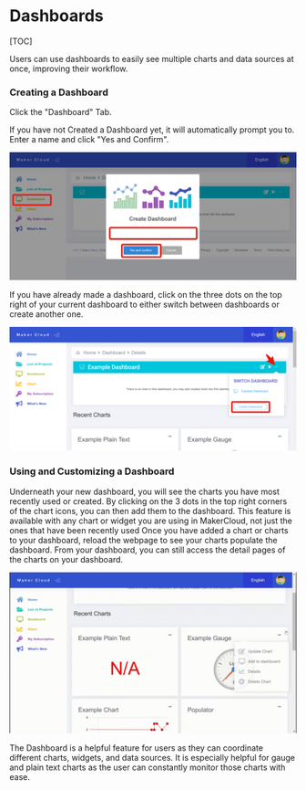 # Dashboards

[TOC]

Users can use dashboards to easily see multiple charts and data sources at once, improving their workflow.

### Creating a Dashboard

Click the "Dashboard" Tab. 

If you have not Created a Dashboard yet, it will automatically prompt you to. Enter a name and click "Yes and Confirm".

![img_1.png](img/img_1.png)

If you have already made a dashboard, click on the three dots on the top right of your current dashboard to either switch between dashboards or create another one.

![img_2.png](img/img_2.png)

### Using and Customizing a Dashboard

Underneath your new dashboard, you will see the charts you have most recently used or created. 
By clicking on the 3 dots in the top right corners of the chart icons, you can then add them to the dashboard.
This feature is available with any chart or widget you are using in MakerCloud, not just the ones that have been recently used
Once you have added a chart or charts to your dashboard, reload the webpage to see your charts populate the dashboard.
From your dashboard, you can still access the detail pages of the charts on your dashboard.

![img_3.gif](img/img_3.gif)

The Dashboard is a helpful feature for users as they can coordinate different charts, widgets, and data sources.
It is especially helpful for gauge and plain text charts as the user can constantly monitor those charts with ease.


